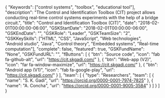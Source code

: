 {
    "Keywords": ["control systems", "toolbox", "educational tool"],
    "description": "The Control and Identification Toolbox (CIT) project allows conducting real-time control systems experiments with the help of a bridge circuit.",
    "title": "Control and Identification Toolbox (CIT)",
    "date": "2018-02-01T00:00:00-06:00",
    "GSKStartDate": "2018-02-01T00:00:00-06:00",
    "GSKEndDate": "",
    "GSKRole": "Leader",
    "GSKTeamSize": "2",
    "GSKKeySkills": ["HTML", "CSS", "JavaScript", "Web technologies", "Android studio", "Java", "Control theory", "Embedded systems", "Real-time computation"],
    "complete": false,
    "featured": true,
    "GSKFundName": "None",
    "GSKFundURL": "",
    "fButtons": [
        {
            "btn": "Source code",
            "icon": "fab fa-github-alt",
            "url": "https://cit.skgadi.com/"
        },
        {
            "btn": "Web-app (V2)",
            "icon": "far fa-window-maximize",
            "url": "https://cit.skgadi.com/"
        },
        {
            "btn": "Android app (V1)",
            "icon": "fab fa-google-play",
            "url": "https://cit.skgadi.com/"
        }
    ],
    "team": [
        {
            "type": "Researchers",
            "team": [
                {
                    "name": "S. K. Gadi",
                    "url": "https://orcid.org/0000-0001-7974-7825"
                },
                {
                    "name": "A. Concha",
                    "url": "https://orcid.org/0000-0001-9005-3584"
                }
            ]
        }
    ]
}

